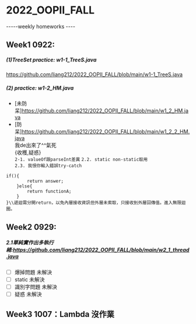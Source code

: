 # 2022_OOPII_FALL
-----weekly homeworks ----
## Week1 0922:
##### (1)TreeSet practice:  w1-1_TreeS.java
https://github.com/liang212/2022_OOPII_FALL/blob/main/w1-1_TreeS.java
##### (2) practice:  w1-2_HM.java
* [未防呆]https://github.com/liang212/2022_OOPII_FALL/blob/main/w1_2_HM.java
* [防呆]https://github.com/liang212/2022_OOPII_FALL/blob/main/w1_2_2_HM.java  
    我de出來了^^氣死  
    {收穫,疑惑}  
    `2-1. valueOf跟parseInt差異`
`2.2. static non-static取用`  
`2.3. 我恨你輸入錯誤try-catch `
```functionA(){
if(){
        return answer;
    }else{
        return functionA;
    }
}\\遞迴需分開return，以免內層接收資訊但外層未索取，只接收到外層回傳值。進入無限迴圈。
``` 
## Week2 0929:
##### 2.1單純實作出多執行緒:https://github.com/liang212/2022_OOPII_FALL/blob/main/w2_1_thread.java
- [ ] 爆掉問題 未解決
- [ ] static 未解決
- [ ] 識別字問題 未解決
- [ ] 疑惑 未解決
## Week3 1007：Lambda 沒作業
